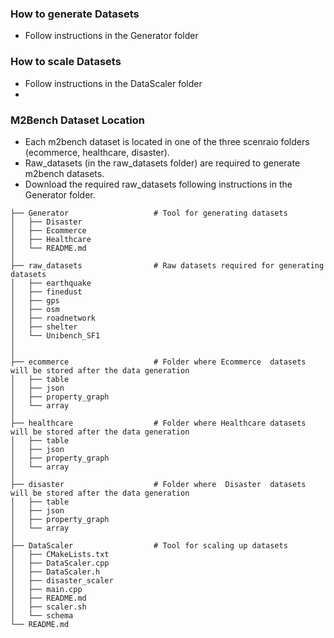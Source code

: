 ### How to generate Datasets
- Follow instructions in the Generator folder

### How to scale Datasets
- Follow instructions in the DataScaler folder
- 
### M2Bench Dataset Location 
- Each m2bench dataset is located in one of the three scenraio folders (ecommerce, healthcare, disaster). 
- Raw\_datasets (in the raw\_datasets folder) are required to generate m2bench datasets.
- Download the required raw\_datasets following instructions in the Generator folder.

```
├── Generator                   # Tool for generating datasets
│   ├── Disaster
│   ├── Ecommerce
│   ├── Healthcare
│   └── README.md
│
├── raw_datasets                # Raw datasets required for generating datasets
│   ├── earthquake
│   ├── finedust
│   ├── gps
│   ├── osm
│   ├── roadnetwork
│   ├── shelter
│   └── Unibench_SF1
│
│
├── ecommerce                   # Folder where Ecommerce  datasets will be stored after the data generation
│   ├── table
│   ├── json
│   ├── property_graph
│   └── array
│
├── healthcare                  # Folder where Healthcare datasets will be stored after the data generation
│   ├── table
│   ├── json
│   ├── property_graph
│   └── array
│
├── disaster                    # Folder where  Disaster  datasets will be stored after the data generation
│   ├── table
│   ├── json
│   ├── property_graph
│   └── array
│
├── DataScaler                  # Tool for scaling up datasets
│   ├── CMakeLists.txt
│   ├── DataScaler.cpp
│   ├── DataScaler.h
│   ├── disaster_scaler
│   ├── main.cpp
│   ├── README.md
│   ├── scaler.sh
│   └── schema  
└── README.md
```
